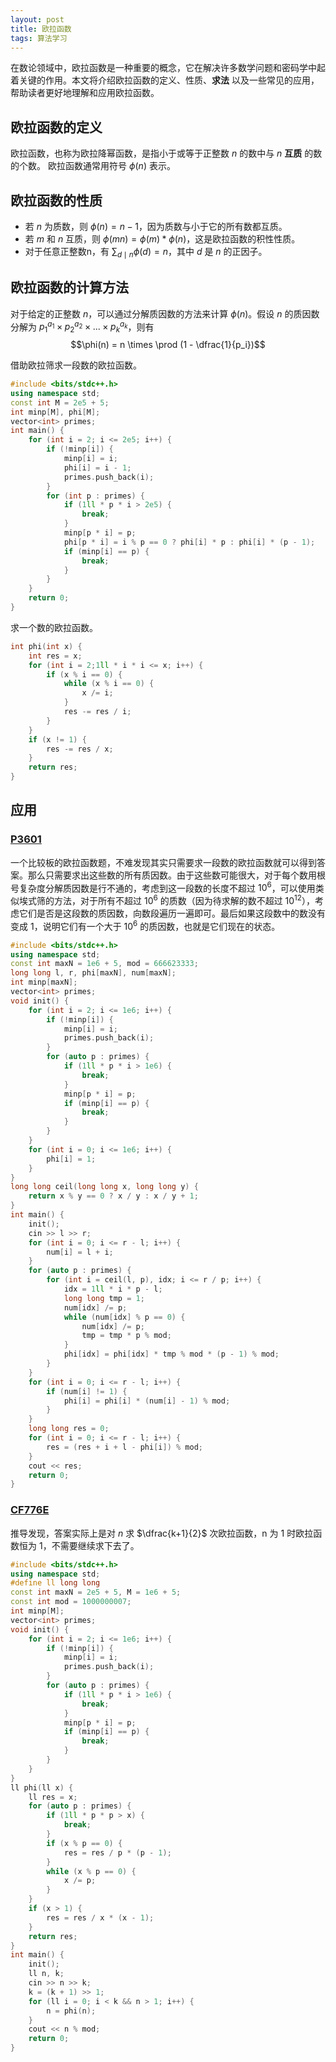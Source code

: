 ```yaml
---
layout: post
title: 欧拉函数
tags: 算法学习
---
```


在数论领域中，欧拉函数是一种重要的概念，它在解决许多数学问题和密码学中起着关键的作用。本文将介绍欧拉函数的定义、性质、**求法** 以及一些常见的应用，帮助读者更好地理解和应用欧拉函数。

## 欧拉函数的定义

欧拉函数，也称为欧拉降幂函数，是指小于或等于正整数 $n$ 的数中与 $n$ **互质** 的数的个数。
欧拉函数通常用符号 $\phi(n)$ 表示。

## 欧拉函数的性质

- 若 $n$ 为质数，则 $\phi(n) = n - 1$，因为质数与小于它的所有数都互质。
- 若 $m$ 和 $n$ 互质，则 $\phi(mn) = \phi(m) * \phi(n)$，这是欧拉函数的积性性质。
- 对于任意正整数n，有 $\sum_{d \mid n} \phi(d) = n$，其中 $d$ 是 $n$ 的正因子。

## 欧拉函数的计算方法

对于给定的正整数 $n$，可以通过分解质因数的方法来计算 $\phi(n)$。假设 $n$ 的质因数分解为 ${p_1}^{a_1} \times {p_2}^{a_2} \times ... \times {p_k}^{a_k}$，则有
$$\phi(n) = n \times \prod (1 - \dfrac{1}{p_i})$$

借助欧拉筛求一段数的欧拉函数。

```cpp
#include <bits/stdc++.h>
using namespace std;
const int M = 2e5 + 5;
int minp[M], phi[M];
vector<int> primes;
int main() {
    for (int i = 2; i <= 2e5; i++) {
        if (!minp[i]) {
            minp[i] = i;
            phi[i] = i - 1;
            primes.push_back(i);
        }
        for (int p : primes) {
            if (1ll * p * i > 2e5) {
                break;
            }
            minp[p * i] = p;
            phi[p * i] = i % p == 0 ? phi[i] * p : phi[i] * (p - 1);
            if (minp[i] == p) {
                break;
            }
        }
    }
    return 0;
}
```

求一个数的欧拉函数。

```cpp
int phi(int x) {
    int res = x;
    for (int i = 2;1ll * i * i <= x; i++) {
        if (x % i == 0) {
            while (x % i == 0) {
                x /= i;
            }
            res -= res / i;
        }
    }
    if (x != 1) {
        res -= res / x;
    }
    return res;
}
```

## 应用

### [P3601](https://www.luogu.com.cn/problem/P3601)

一个比较板的欧拉函数题，不难发现其实只需要求一段数的欧拉函数就可以得到答案。那么只需要求出这些数的所有质因数。由于这些数可能很大，对于每个数用根号复杂度分解质因数是行不通的，考虑到这一段数的长度不超过 $10^6$，可以使用类似埃式筛的方法，对于所有不超过 $10^6$ 的质数（因为待求解的数不超过 $10^{12}$），考虑它们是否是这段数的质因数，向数段遍历一遍即可。最后如果这段数中的数没有变成 $1$，说明它们有一个大于 $10^6$ 的质因数，也就是它们现在的状态。

```cpp
#include <bits/stdc++.h>
using namespace std;
const int maxN = 1e6 + 5, mod = 666623333;
long long l, r, phi[maxN], num[maxN];
int minp[maxN];
vector<int> primes;
void init() {
    for (int i = 2; i <= 1e6; i++) {
        if (!minp[i]) {
            minp[i] = i;
            primes.push_back(i);
        }
        for (auto p : primes) {
            if (1ll * p * i > 1e6) {
                break;
            }
            minp[p * i] = p;
            if (minp[i] == p) {
                break;
            }
        }
    }
    for (int i = 0; i <= 1e6; i++) {
        phi[i] = 1;
    }
}
long long ceil(long long x, long long y) {
    return x % y == 0 ? x / y : x / y + 1;
}
int main() {
    init();
    cin >> l >> r;
    for (int i = 0; i <= r - l; i++) {
        num[i] = l + i;
    }
    for (auto p : primes) {
        for (int i = ceil(l, p), idx; i <= r / p; i++) {
            idx = 1ll * i * p - l;
            long long tmp = 1;
            num[idx] /= p;
            while (num[idx] % p == 0) {
                num[idx] /= p;
                tmp = tmp * p % mod;
            }
            phi[idx] = phi[idx] * tmp % mod * (p - 1) % mod;
        }
    }
    for (int i = 0; i <= r - l; i++) {
        if (num[i] != 1) {
            phi[i] = phi[i] * (num[i] - 1) % mod;
        }
    }
    long long res = 0;
    for (int i = 0; i <= r - l; i++) {
        res = (res + i + l - phi[i]) % mod;
    }
    cout << res;
    return 0;
}
```

### [CF776E](https://codeforces.com/contest/776/problem/E)

推导发现，答案实际上是对 $n$ 求 $\dfrac{k+1}{2}$ 次欧拉函数，n 为 $1$ 时欧拉函数恒为 $1$，不需要继续求下去了。

```cpp
#include <bits/stdc++.h>
using namespace std;
#define ll long long
const int maxN = 2e5 + 5, M = 1e6 + 5;
const int mod = 1000000007;
int minp[M];
vector<int> primes;
void init() {
    for (int i = 2; i <= 1e6; i++) {
        if (!minp[i]) {
            minp[i] = i;
            primes.push_back(i);
        }
        for (auto p : primes) {
            if (1ll * p * i > 1e6) {
                break;
            }
            minp[p * i] = p;
            if (minp[i] == p) {
                break;
            }
        }
    }
}
ll phi(ll x) {
    ll res = x;
    for (auto p : primes) {
        if (1ll * p * p > x) {
            break;
        }
        if (x % p == 0) {
            res = res / p * (p - 1);
        }
        while (x % p == 0) {
            x /= p;
        }
    }
    if (x > 1) {
        res = res / x * (x - 1);
    }
    return res;
}
int main() {
    init();
    ll n, k;
    cin >> n >> k;
    k = (k + 1) >> 1;
    for (ll i = 0; i < k && n > 1; i++) {
        n = phi(n);
    }
    cout << n % mod;
    return 0;
}
```
